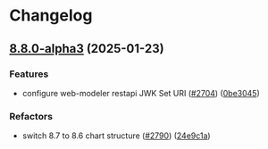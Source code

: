 # Changelog

## [8.8.0-alpha3](https://github.com/camunda/camunda-platform-helm/compare/camunda-platform-v8.7.0-alpha3...camunda-platform-8.8.0-alpha3) (2025-01-23)


### Features

* configure web-modeler restapi JWK Set URI ([#2704](https://github.com/camunda/camunda-platform-helm/issues/2704)) ([0be3045](https://github.com/camunda/camunda-platform-helm/commit/0be304587c72c25644f08e3520089065eff55a8a))


### Refactors

* switch 8.7 to 8.6 chart structure ([#2790](https://github.com/camunda/camunda-platform-helm/issues/2790)) ([24e9c1a](https://github.com/camunda/camunda-platform-helm/commit/24e9c1a2d57025dcd08a14fb2a324c4af4cdcbac))
